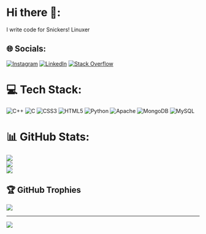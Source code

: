 # Hi there 👋:
I write code for Snickers!
Linuxer


## 🌐 Socials:
[![Instagram](https://img.shields.io/badge/Instagram-%23E4405F.svg?logo=Instagram&logoColor=white)](https://instagram.com/abe_.j) [![LinkedIn](https://img.shields.io/badge/LinkedIn-%230077B5.svg?logo=linkedin&logoColor=white)](https://linkedin.com/in/abel-johnson-297665238) [![Stack Overflow](https://img.shields.io/badge/-Stackoverflow-FE7A16?logo=stack-overflow&logoColor=white)](https://stackoverflow.com/users/Abe0770) 

# 💻 Tech Stack:
![C++](https://img.shields.io/badge/c++-%2300599C.svg?style=for-the-badge&logo=c%2B%2B&logoColor=white) ![C](https://img.shields.io/badge/c-%2300599C.svg?style=for-the-badge&logo=c&logoColor=white) ![CSS3](https://img.shields.io/badge/css3-%231572B6.svg?style=for-the-badge&logo=css3&logoColor=white) ![HTML5](https://img.shields.io/badge/html5-%23E34F26.svg?style=for-the-badge&logo=html5&logoColor=white) ![Python](https://img.shields.io/badge/python-3670A0?style=for-the-badge&logo=python&logoColor=ffdd54) ![Apache](https://img.shields.io/badge/apache-%23D42029.svg?style=for-the-badge&logo=apache&logoColor=white) ![MongoDB](https://img.shields.io/badge/MongoDB-%234ea94b.svg?style=for-the-badge&logo=mongodb&logoColor=white) ![MySQL](https://img.shields.io/badge/mysql-%2300f.svg?style=for-the-badge&logo=mysql&logoColor=white)
# 📊 GitHub Stats:
![](https://github-readme-stats.vercel.app/api?username=Abe0770&theme=nightowl&hide_border=false&include_all_commits=true&count_private=true)<br/>
![](https://github-readme-streak-stats.herokuapp.com/?user=Abe0770&theme=nightowl&hide_border=false)<br/>
![](https://github-readme-stats.vercel.app/api/top-langs/?username=Abe0770&theme=nightowl&hide_border=false&include_all_commits=true&count_private=true&layout=compact)

## 🏆 GitHub Trophies
![](https://github-profile-trophy.vercel.app/?username=Abe0770&theme=tokyonight&no-frame=false&no-bg=false&margin-w=4)

---
[![](https://visitcount.itsvg.in/api?id=Abe0770&icon=5&color=0)](https://visitcount.itsvg.in)

<!-- Proudly created with GPRM ( https://gprm.itsvg.in ) -->
